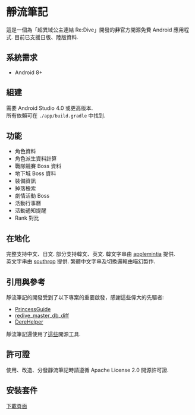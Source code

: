 # 靜流筆記
這是一個為「超異域公主連結 Re:Dive」開發的**非**官方開源免費 Android 應用程式. 目前已支援日版、陸版資料.

## 系統需求
* Android 8+

## 組建
需要 Android Studio 4.0 或更高版本.  
所有依賴可在 `./app/build.gradle` 中找到.

## 功能
* 角色資料
* 角色派生資料計算
* 戰隊競賽 Boss 資料
* 地下城 Boss 資料
* 裝備資訊
* 掉落檢索
* 劇情活動 Boss
* 活動行事曆
* 活動通知提醒
* Rank 對比

## 在地化
完整支持中文、日文. 部分支持韓文、英文.
韓文字串由 [applemintia](https://twitter.com/_applemintia) 提供.  
英文字串由 [southrop](https://github.com/southrop) 提供.
繁體中文字串及切換邏輯由喵幻製作.

## 引用與參考
靜流筆記的開發受到了以下專案的重要啟發，感謝這些偉大的先驅者:
* [PrincessGuide](https://github.com/superk589/PrincessGuide)
* [redive_master_db_diff](https://github.com/esterTion/redive_master_db_diff)
* [DereHelper](https://github.com/Lazyeraser/DereHelper)

靜流筆記還使用了[這些](OPENSOURCE.md)開源工具.

## 許可證
使用、改造、分發靜流筆記時請遵循 Apache License 2.0 開源許可證.

## 安裝套件
[下載頁面](https://github.com/TragicLifeHu/ShizuruNotes/releases)  
